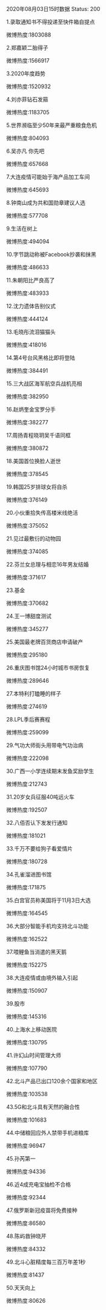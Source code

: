2020年08月03日15时数据
Status: 200

1.录取通知书不得投递至快件箱自提点

微博热度:1803088

2.郑嘉颖二胎得子

微博热度:1566917

3.2020年度趋势

微博热度:1520932

4.刘亦菲钻石发箍

微博热度:1183705

5.世界濒临至少50年来最严重粮食危机

微博热度:804093

6.吴亦凡 你先吧

微博热度:657668

7.大连疫情可能始于海产品加工车间

微博热度:645693

8.钟南山成为共和国勋章建议人选

微博热度:577708

9.生活在树上

微博热度:494094

10.字节跳动称被Facebook抄袭和抹黑

微博热度:486633

11.朱朝阳比严良高了

微博热度:483933

12.沈力遗体告别仪式

微博热度:444124

13.毛晓彤流泪猫猫头

微博热度:418016

14.第4号台风黑格比即将登陆

微博热度:384491

15.三大战区海军航空兵战机亮相

微博热度:382950

16.赵炳奎金宝罗分手

微博热度:382277

17.周扬青程晓玥吴千语同框

微博热度:380872

18.美国首位换脸人逝世

微博热度:378545

19.韩国25岁排球女将自杀

微博热度:376149

20.小伙重拾失传高楼米线绝活

微博热度:375052

21.见过最敷衍的动物园

微博热度:374085

22.芬兰女总理与相恋16年男友结婚

微博热度:371617

23.基金

微博热度:370682

24.王一博甜度测试

微博热度:345277

25.美国最老牌百货商店申请破产

微博热度:295180

26.重庆图书馆24小时城市书房恢复

微博热度:289646

27.本特利打瞌睡的样子

微博热度:274619

28.LPL季后赛赛程

微博热度:259099

29.气功大师街头用带电气功治病

微博热度:222098

30.广西一小学连续期末发鱼奖励学生

微博热度:212743

31.20岁女兵征服40吨远火车

微博热度:192507

32.八佰否认下发发行通知

微博热度:181021

33.千万不要给狗子看爱情片

微博热度:180728

34.孔雀溜进图书馆

微博热度:171875

35.白宫官员称美国将于11月3日大选

微博热度:164545

36.大部分智能手机均支持北斗功能

微博热度:162522

37.喂鲤鱼当消遣的黑天鹅

微博热度:152275

38.大连疫情或由境外输入引起

微博热度:150907

39.股市

微博热度:145316

40.上海水上移动医院

微博热度:130795

41.许幻山时间管理大师

微博热度:107790

42.北斗产品已出口120余个国家和地区

微博热度:103538

43.5G和北斗具有天然的融合性

微博热度:101683

44.中储粮回应外人禁带手机进粮库

微博热度:96947

45.孙芮第一

微博热度:94336

46.近4成充电宝抽检不合格

微博热度:92344

47.俄罗斯新冠疫苗将免费接种

微博热度:86580

48.陈屿救钟晓芹

微博热度:84332

49.北斗心脏精度每三百万年差1秒

微博热度:81437

50.天天向上

微博热度:80626

